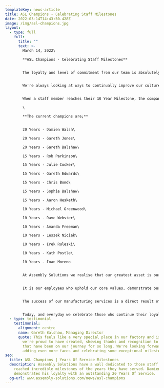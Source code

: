 ```yaml
---
templateKey: news-article
title: ASL Champions - Celebrating Staff Milestones
date: 2022-03-14T14:43:50.428Z
image: /img/asl-champions.jpg
layout:
  - type: full
    full:
      title: ""
      text: >-
        March 14, 2022\

        **ASL Champions - Celebrating Staff Milestones**


        The loyalty and level of commitment from our team is absolutely outstanding and so high that we have created a feature wall representing staff who have reached 10 Years (or more) service.


        We're always looking at ways to continually improve our culture and when reflecting on how we celebrate a staff milestone, we had the idea to dedicate a wall to those who had served 10 years or more.


        When a staff member reaches their 10 Year Milestone, the company is pleased they're gifted with a Voucher, bottle of Bubbly and Chocolate Hamper. We also arrange a Domino's Delivery or Carrs Pasties Delivery at dinner time on the day, for all the team to enjoy - this goes down a treat!\

        \

        **The current champions are;**


        20 Years - Damien Walsh\

        20 Years - Gareth Jones\

        20 Years - Gareth Balshaw\

        15 Years - Rob Parkinson\

        15 Years - Julie Cocker\

        15 Years - Gareth Edwards\

        15 Years - Chris Bond\

        15 Years - Sophie Balshaw\

        15 Years - Aaron Hesketh\

        10 Years - Michael Greenwood\

        10 Years - Dave Webster\

        10 Years - Amanda Freeman\

        10 Years - Leszek Niciak\

        10 Years - Irek Ruleski\

        10 Years - Kath Postle\

        10 Years - Ioan Moreno


        At Assembly Solutions we realise that our greatest asset is our employees and it's with immense pride to see so many that have reached significant years of service milestones.


        It is our employees who uphold our core values, demonstrate our vision and deliver an excellent customer service in all areas of our [cable assembly](/cable-assembly), [wiring harness](/wiring-harness) and [control panel manufacturing](/control-panels).


        The success of our manufacturing services is a direct result of teams efforts and dedication. Their commitment to quality and their effort to work well with the team and keep aligned to the family values, is of upmost importance to the companies future.


        Today, and everyday we celebrate those who continue their loyalty and commitment to our success, and we look forward to seeing many more ASL Champions on the wall.
  - type: testimonial
    testimonial:
      alignment: centre
      name: Gareth Balshaw, Managing Director
      quote: This feels like a very special place in our factory and is a feature
        we're proud to have created, showing thanks and recognition to those
        that have been on our journey for so long. We're looking forward to
        adding even more faces and celebrating some exceptional milestones!
seo:
  title: ASL Champions | Years Of Service Milestones
  description: Assembly Solutions have a wall dedicated to those staff who have
    reached incredible milestones of the years they have served. Damien Walsh
    demonstrates his loyalty with an outstanding 20 Years Of Service.
  og-url: www.assembly-solutions.com/news/asl-champions
---
```

